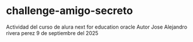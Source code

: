 # challenge-amigo-secreto
Actividad del curso de alura next for education oracle 
Autor Jose Alejandro rivera perez 
9 de septiembre del 2025 
